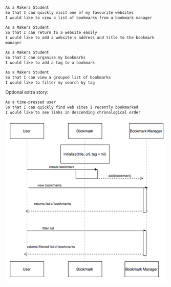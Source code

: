 ```
As a Makers Student
So that I can quickly visit one of my favourite websites
I would like to view a list of bookmarks from a bookmark manager
```
```
As a Makers Student
So that I can return to a website easily
I would like to add a website's address and title to the bookmark manager
```
```
As a Makers Student
So that I can organise my bookmarks
I would like to add a tag to a bookmark
```
```
As a Makers Student
So that I can view a grouped list of bookmarks
I would like to filter my search by tag
```
Optional extra story:
```
As a time-pressed user
So that I can quickly find web sites I recently bookmarked
I would like to see links in descending chronological order
```
![Alt text](https://github.com/JessicaBarclay/bookmark_manager/blob/master/domain_model/diagram.png "diagram.png")
